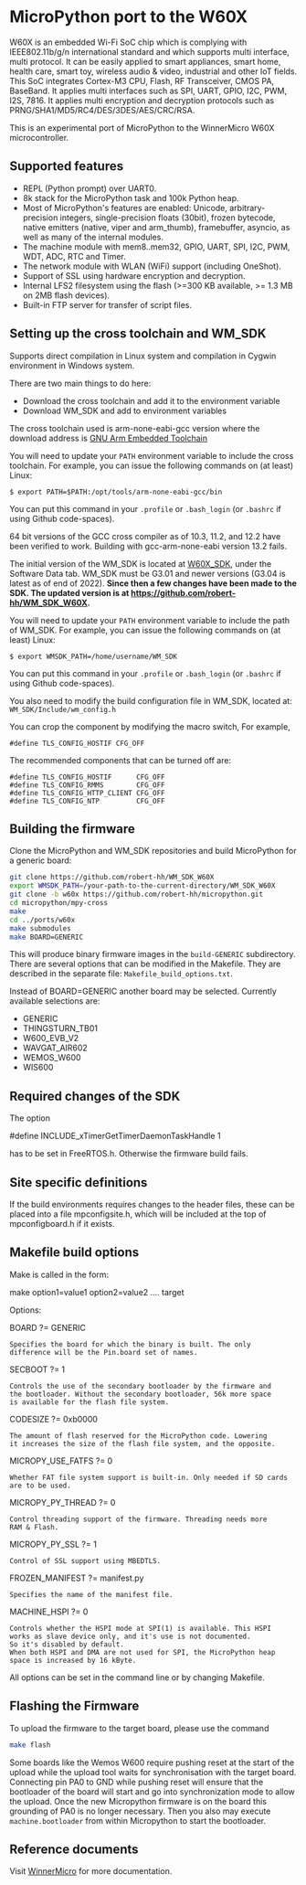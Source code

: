 MicroPython port to the W60X
=============================

W60X is an embedded Wi-Fi SoC chip which is complying with IEEE802.11b/g/n international
standard and which supports multi interface, multi protocol.
It can be easily applied to smart appliances, smart home, health care, smart toy, wireless audio & video,
industrial and other IoT fields.
This SoC integrates Cortex-M3 CPU, Flash, RF Transceiver, CMOS PA, BaseBand.
It applies multi interfaces such as SPI, UART, GPIO, I2C, PWM, I2S, 7816.
It applies multi encryption and decryption protocols such as PRNG/SHA1/MD5/RC4/DES/3DES/AES/CRC/RSA.

This is an experimental port of MicroPython to the WinnerMicro W60X microcontroller.  

Supported features
------------------------------------

- REPL (Python prompt) over UART0.
- 8k stack for the MicroPython task and 100k Python heap.
- Most of MicroPython's features are enabled: Unicode, arbitrary-precision integers,
  single-precision floats (30bit), frozen bytecode, native emitters (native, viper and arm_thumb),
  framebuffer, asyncio, as well as many of the internal modules.
- The machine module with mem8..mem32, GPIO, UART, SPI, I2C, PWM, WDT, ADC, RTC and Timer.
- The network module with WLAN (WiFi) support (including OneShot).
- Support of SSL using hardware encryption and decryption.
- Internal LFS2 filesystem using the flash (>=300 KB available, >= 1.3 MB on 2MB flash devices).
- Built-in FTP server for transfer of script files.

Setting up the cross toolchain and WM_SDK
-----------------------------------------

Supports direct compilation in Linux system and compilation in Cygwin environment in Windows system.

There are two main things to do here:
- Download the cross toolchain and add it to the environment variable
- Download WM_SDK and add to environment variables

The cross toolchain used is arm-none-eabi-gcc version where the download address is
[GNU Arm Embedded Toolchain](https://developer.arm.com/downloads/-/arm-gnu-toolchain-downloads)

You will need to update your `PATH` environment variable to include the cross toolchain. For example, you can issue the following commands on (at least) Linux:

    $ export PATH=$PATH:/opt/tools/arm-none-eabi-gcc/bin

You can put this command in your `.profile` or `.bash_login` (or `.bashrc` if using Github code-spaces).

64 bit versions of the GCC cross compiler as of 10.3, 11.2, and 12.2 have been verified to work. Building with gcc-arm-none-eabi version 13.2 fails.

The initial version of the WM_SDK is located at [W60X_SDK](http://www.winnermicro.com/en/html/1/156/158/497.html), under the Software Data tab. WM_SDK must be G3.01 and newer versions (G3.04 is latest as of end of 2022).
**Since then a few changes have been made to the SDK. The updated version is at https://github.com/robert-hh/WM_SDK_W60X.**

You will need to update your `PATH` environment variable to include the path of WM_SDK. For example, you can issue the following commands on (at least) Linux:

    $ export WMSDK_PATH=/home/username/WM_SDK

You can put this command in your `.profile` or `.bash_login` (or `.bashrc` if using Github code-spaces).

You also need to modify the build configuration file in WM_SDK, located at: `WM_SDK/Include/wm_config.h`

You can crop the component by modifying the macro switch, For example, 

    #define TLS_CONFIG_HOSTIF CFG_OFF

The recommended components that can be turned off are:

    #define TLS_CONFIG_HOSTIF      CFG_OFF
    #define TLS_CONFIG_RMMS        CFG_OFF
    #define TLS_CONFIG_HTTP_CLIENT CFG_OFF
    #define TLS_CONFIG_NTP         CFG_OFF

Building the firmware
---------------------

Clone the MicroPython and WM_SDK repositories and build MicroPython for a generic board:
```bash
git clone https://github.com/robert-hh/WM_SDK_W60X
export WMSDK_PATH=/your-path-to-the-current-directory/WM_SDK_W60X
git clone -b w60x https://github.com/robert-hh/micropython.git
cd micropython/mpy-cross
make
cd ../ports/w60x
make submodules
make BOARD=GENERIC
```
This will produce binary firmware images in the `build-GENERIC` subdirectory.
There are several options that can be modified in the Makefile.
They are described in the separate file: `Makefile_build_options.txt`.

Instead of BOARD=GENERIC another board may be selected.
Currently available selections are:

- GENERIC
- THINGSTURN_TB01
- W600_EVB_V2
- WAVGAT_AIR602
- WEMOS_W600
- WIS600

Required changes of the SDK
---------------------------

The option

#define INCLUDE_xTimerGetTimerDaemonTaskHandle  1

has to be set in FreeRTOS.h. Otherwise the firmware build fails.

Site specific definitions
-------------------------

If the build environments requires changes to the header files, these
can be placed into a file mpconfigsite.h, which will be included
at the top of mpconfigboard.h if it exists.

Makefile build options
----------------------

Make is called in the form:

make option1=value1 option2=value2 .... target

Options:

BOARD ?= GENERIC
    
    Specifies the board for which the binary is built. The only
    difference will be the Pin.board set of names.

SECBOOT ?= 1

    Controls the use of the secondary bootloader by the firmware and
    the bootloader. Without the secondary bootloader, 56k more space
    is available for the flash file system.

CODESIZE ?= 0xb0000

    The amount of flash reserved for the MicroPython code. Lowering
    it increases the size of the flash file system, and the opposite.

MICROPY_USE_FATFS ?= 0

    Whether FAT file system support is built-in. Only needed if SD cards
    are to be used.

MICROPY_PY_THREAD ?= 0

    Control threading support of the firmware. Threading needs more
    RAM & Flash.

MICROPY_PY_SSL ?= 1

    Control of SSL support using MBEDTLS.

FROZEN_MANIFEST ?= manifest.py

    Specifies the name of the manifest file.

MACHINE_HSPI ?= 0

    Controls whether the HSPI mode at SPI(1) is available. This HSPI
    works as slave device only, and it's use is not documented.
    So it's disabled by default.
    When both HSPI and DMA are not used for SPI, the MicroPython heap
    space is increased by 16 kByte.

All options can be set in the command line or by changing Makefile.

Flashing the Firmware
-----------------------

To upload the firmware to the target board, please use the command 
```bash
make flash
```
Some boards like the Wemos W600 require pushing reset at the start of the upload while the
upload tool waits for synchronisation with the target board.
Connecting pin PA0 to GND while pushing reset will ensure that the bootloader of the board
will start and go into synchronization mode to allow the upload.
Once the new Micropython firmware is on the board this grounding of PA0 is no longer necessary.
Then you also may execute `machine.bootloader` from within Micropython to start the bootloader.

Reference documents
-----------------------
Visit [WinnerMicro](http://www.winnermicro.com/en/html/1/156/158/497.html) for more documentation.

